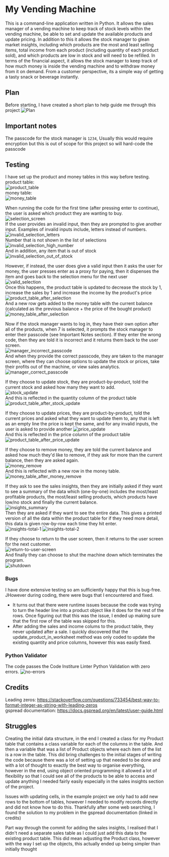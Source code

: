 # My Vending Machine
This is a command-line application written in Python. It allows the sales manager of a vending machine to keep
track of stock levels within the vending machine, be able to set and update the available products and update pricing. In addition to this it allows the stock manager to glean market insights, including which products are the most and least selling items, total income from each product (including quantity of each product sold), and which products are low in stock and will need to be refilled. In terms of the financial aspect, it allows the stock manager to keep track of how much money is inside the vending machine and to withdraw money from it on demand. From a customer perspective, its a simple way of getting a tasty snack or beverage instantly.

## Plan
Before starting, I have created a short plan to help guide me through this project
![Plan](assets/images/VendingMachinePlan.png)

## Important notes
The passcode for the stock manager is `1234`, Usually this would require encryption but this is out of scope for this project so will hard-code the passcode

## Testing
I have set up the product and money tables in this way before testing.  
product table:  
![product_table](assets/images/ProductTable.png)  
money table:  
![money_table](assets/images/MoneyTable.png)  
  
When running the code for the first time (after pressing enter to continue), the user is asked which product they are wanting to buy.  
![selection_screen](assets/images/SelectionScreen.png)  
If the user provides an invalid input, then they are prompted to give another input. Examples of invalid inputs include, letters instead of numbers.  
![invalid_selection_letters](assets/images/InvalidSelectionNotNumber.png)  
Number that is not shown in the list of selections  
![invalid_selection_high_number](assets/images/InvalidSelectionHighNumber.png)  
And in addition, any item that is out of stock  
![invalid_selection_out_of_stock](assets/images/InvalidSelectionOutOfStock.png)  
  
However, if instead, the user does give a valid input then it asks the user for money, the user presses enter as a proxy for paying, then it dispenses the item and goes back to the selection menu for the next user  
![valid_selection](assets/images/ValidSelection.png)  
Once this happens, the product table is updated to decrease the stock by 1, increase the sales by 1 and increase the income by the product's price  
![product_table_after_selection](assets/images/ProductTableAfterSelection.png)  
And a new row gets added to the money table with the current balance (calculated as the previous balance + the price of the bought product)  
![money_table_after_selection](assets/images/MoneyTableAfterSelection.png)  
   
Now if the stock manager wants to log in, they have their own option after all of the products, when 7 is selected, it prompts the stock manager to enter their passcode (see Important Notes section). If they enter the wrong code, then they are told it is incorrect and it returns them back to the user screen.  
![manager_incorrect_passcode](assets/images/ManagerIncorrectPassword.png)  
And when they provide the correct passcode, they are taken to the manager screen, where they can choose options to update the stock or prices, take their profits out of the machine, or view sales analytics.  
![manager_correct_passcode](assets/images/ManagerCorrectPassword.png)  
  
If they choose to update stock, they are product-by-product, told the current stock and asked how many they want to add.  
![stock_update](assets/images/StockUpdate.png)  
And this is reflected in the quantity column of the product table  
![product_table_after_stock_update](assets/images/ProductTableAfterStockUpdate.png)  
  
If they choose to update prices, they are product-by-product, told the current prices and asked what they want to update them to, any that is left as an empty line the price is kept the same, and for any invalid inputs, the user is asked to provide another
![price_update](assets/images/PriceUpdate.png)  
And this is reflected in the price column of the product table  
![product_table_after_price_update](assets/images/ProductTableAfterPriceUpdate.png)  
  
If they choose to remove money, they are told the current balance and asked how much they'd like to remove, if they ask for more than the current balance, then they are asked again.  
![money_remove](assets/images/MoneyRemove.png)  
And this is reflected with a new row in the money table.  
![money_table_after_money_remove](assets/images/MoneyTableAfterMoneyRemove.png)  
  
If they ask to see the sales insights, then they are initially asked if they want to see a summary of the data which (one-by-one) includes the most/least profitable products, the most/least selling products, which products have low/no stock and finally the current balance.  
![insights_summary](assets/images/InsightsSummary.png)  
Then they are asked if they want to see the entire data. This gives a printed version of all the data within the product table for if they need more detail, this data is given row-by-row each time they hit enter.  
![insights-total-1](assets/images/InsightsTotal1.png)
![insights-total-2](assets/images/InsightsTotal2.png)


If they choose to return to the user screen, then it returns to the user screen for the next customer.  
![return-to-user-screen](assets/images/ReturnToUserScreen.png)  
And finally they can choose to shut the machine down which terminates the program.  
![shutdown](assets/images/ShutDown.png)  

### Bugs
I have done extensive testing so am sufficiently happy that this is bug-free. JHowever during coding, there were bugs that I encountered and fixed. 
- It turns out that there were runtime issues because the code was trying to turn the header line into a product object like it does for the rest of the rows. Once figuring out that this was the issue, I ended up making sure that the first row of the table was skipped for this.
- After adding the sales and income colums to the product table, they never updated after a sale. I quickly discovered that the update_product_in_worksheet method was only coded to update the existing quantity and price columns, however this was easily fixed. 

### Python Validator
The code passes the Code Institure Linter Python Validation with zero errors.
![no-errors](assets/images/NoErrors.png)

## Credits

Leading zeros: https://stackoverflow.com/questions/733454/best-way-to-format-integer-as-string-with-leading-zeros  
gspread documentation: https://docs.gspread.org/en/latest/user-guide.html

## Struggles

Creating the initial data structure, in the end I created a class for my Product table that contains a class variable for each of the columns in the table. And then a variable that was a list of Product objects where each item of the list is a row in the table. This did bring challenges to the initial stages of writing the code because there was a lot of setting up that needed to be done and with a lot of thought to exactly the best way to organise everything, however in the end, using object oriented programming it allowed a lot of flexibility so that I could see all of the products to be able to access and update anything I needed fairly easily especially in the sales insights section of the project.

Issues with updating cells, in the example project we only had to add new rows to the bottom of tables, however I needed to modify records directly and did not know how to do this. Thankfully after some web searching, I found the solution to my problem in the gspread documentation (linked in credits)

Part way through the commit for adding the sales insights, I realised that I didn't need a separate sales table as I could just add this data to the existing product table. This did mean adjusting the Product class, however with the way I set up the objects, this actually ended up being simpler than initially thought